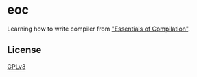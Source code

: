 # eoc

Learning how to write compiler from
["Essentials of Compilation"](https://github.com/IUCompilerCourse/Essentials-of-Compilation).

## License

[GPLv3](LICENSE)
